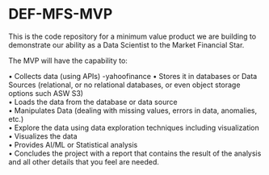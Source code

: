 # DEF-MFS-MVP

This is the code repository for a minimum value product we are building to demonstrate our ability as a Data Scientist to the Market Financial Star.

The MVP will have the capability to: 


•	Collects data (using APIs) -yahoofinance 
•	Stores it in databases or Data Sources (relational, or no relational databases, or even object storage options such ASW S3)  
•	Loads the data from the database or data source   
•	Manipulates Data (dealing with missing values, errors in data, anomalies, etc.)   
•	Explore the data using data exploration techniques including visualization    
•	Visualizes the data    
•	Provides AI/ML or Statistical analysis    
•	Concludes the project with a report that contains the result of the analysis and all other details that you feel are needed.    
